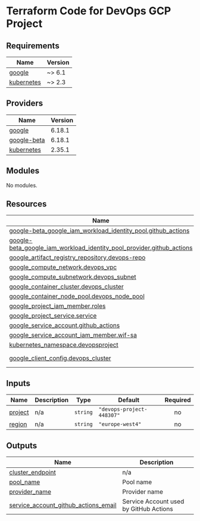 # Terraform Code for DevOps GCP Project

<!-- BEGIN_TF_DOCS -->
## Requirements

| Name | Version |
|------|---------|
| <a name="requirement_google"></a> [google](#requirement\_google) | ~> 6.1 |
| <a name="requirement_kubernetes"></a> [kubernetes](#requirement\_kubernetes) | ~> 2.3 |

## Providers

| Name | Version |
|------|---------|
| <a name="provider_google"></a> [google](#provider\_google) | 6.18.1 |
| <a name="provider_google-beta"></a> [google-beta](#provider\_google-beta) | 6.18.1 |
| <a name="provider_kubernetes"></a> [kubernetes](#provider\_kubernetes) | 2.35.1 |

## Modules

No modules.

## Resources

| Name | Type |
|------|------|
| [google-beta_google_iam_workload_identity_pool.github_actions](https://registry.terraform.io/providers/hashicorp/google-beta/latest/docs/resources/google_iam_workload_identity_pool) | resource |
| [google-beta_google_iam_workload_identity_pool_provider.github_actions](https://registry.terraform.io/providers/hashicorp/google-beta/latest/docs/resources/google_iam_workload_identity_pool_provider) | resource |
| [google_artifact_registry_repository.devops-repo](https://registry.terraform.io/providers/hashicorp/google/latest/docs/resources/artifact_registry_repository) | resource |
| [google_compute_network.devops_vpc](https://registry.terraform.io/providers/hashicorp/google/latest/docs/resources/compute_network) | resource |
| [google_compute_subnetwork.devops_subnet](https://registry.terraform.io/providers/hashicorp/google/latest/docs/resources/compute_subnetwork) | resource |
| [google_container_cluster.devops_cluster](https://registry.terraform.io/providers/hashicorp/google/latest/docs/resources/container_cluster) | resource |
| [google_container_node_pool.devops_node_pool](https://registry.terraform.io/providers/hashicorp/google/latest/docs/resources/container_node_pool) | resource |
| [google_project_iam_member.roles](https://registry.terraform.io/providers/hashicorp/google/latest/docs/resources/project_iam_member) | resource |
| [google_project_service.service](https://registry.terraform.io/providers/hashicorp/google/latest/docs/resources/project_service) | resource |
| [google_service_account.github_actions](https://registry.terraform.io/providers/hashicorp/google/latest/docs/resources/service_account) | resource |
| [google_service_account_iam_member.wif-sa](https://registry.terraform.io/providers/hashicorp/google/latest/docs/resources/service_account_iam_member) | resource |
| [kubernetes_namespace.devopsproject](https://registry.terraform.io/providers/hashicorp/kubernetes/latest/docs/resources/namespace) | resource |
| [google_client_config.devops_cluster](https://registry.terraform.io/providers/hashicorp/google/latest/docs/data-sources/client_config) | data source |

## Inputs

| Name | Description | Type | Default | Required |
|------|-------------|------|---------|:--------:|
| <a name="input_project"></a> [project](#input\_project) | n/a | `string` | `"devops-project-448307"` | no |
| <a name="input_region"></a> [region](#input\_region) | n/a | `string` | `"europe-west4"` | no |

## Outputs

| Name | Description |
|------|-------------|
| <a name="output_cluster_endpoint"></a> [cluster\_endpoint](#output\_cluster\_endpoint) | n/a |
| <a name="output_pool_name"></a> [pool\_name](#output\_pool\_name) | Pool name |
| <a name="output_provider_name"></a> [provider\_name](#output\_provider\_name) | Provider name |
| <a name="output_service_account_github_actions_email"></a> [service\_account\_github\_actions\_email](#output\_service\_account\_github\_actions\_email) | Service Account used by GitHub Actions |
<!-- END_TF_DOCS -->